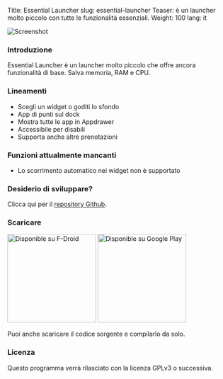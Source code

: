 Title: Essential Launcher
slug: essential-launcher
Teaser: è un launcher molto piccolo con tutte le funzionalità essenziali.
Weight: 100
lang: it

![Screenshot]({filename}/images/essential-launcher/handset1.png)

### Introduzione

Essential Launcher è un launcher molto piccolo che offre ancora funzionalità di base. Salva memoria, RAM e CPU.

### Lineamenti

- Scegli un widget o goditi lo sfondo
- App di punti sul dock
- Mostra tutte le app in Appdrawer
- Accessibile per disabili
- Supporta anche altre prenotazioni

### Funzioni attualmente mancanti

- Lo scorrimento automatico nei widget non è supportato

### Desiderio di sviluppare?

Clicca qui per il [repository Github](https://github.com/clemensbartz/essential-launcher).

### Scaricare

<a href="https://f-droid.org/app/de.clemensbartz.android.launcher"><img src="https://fdroid.gitlab.io/artwork/badge/get-it-on-it.png" alt="Disponible su F-Droid" width="200em"></a>
<a href='https://play.google.com/store/apps/details?id=de.clemensbartz.android.launcher&pcampaignid=MKT-Other-global-all-co-prtnr-py-PartBadge-Mar2515-1'><img alt='Disponible su Google Play' width="200px" src='https://play.google.com/intl/en_us/badges/images/generic/it_badge_web_generic.png'/></a>

Puoi anche scaricare il codice sorgente e compilarlo da solo.

### Licenza

Questo programma verrà rilasciato con la licenza GPLv3 o successiva.
